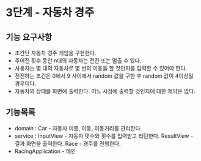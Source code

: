 # 3단계 - 자동차 경주
## 기능 요구사항
* 초간단 자동차 경주 게임을 구현한다.
* 주어진 횟수 동안 n대의 자동차는 전진 또는 멈출 수 있다.
* 사용자는 몇 대의 자동차로 몇 번의 이동을 할 것인지를 입력할 수 있어야 한다.
* 전진하는 조건은 0에서 9 사이에서 random 값을 구한 후 random 값이 4이상일 경우이다.
* 자동차의 상태를 화면에 출력한다. 어느 시점에 출력할 것인지에 대한 제약은 없다.

## 기능목록
* domain : Car - 자동차 이름, 이동, 이동거리를 관리한다.
* service : InputView - 자동차 댓수와 횟수를 입력받고 리턴한다.
            ResultView - 결과 화면을 출력한다.
            Race - 경주를 진행한다.
* RacingApplication - 메인            

